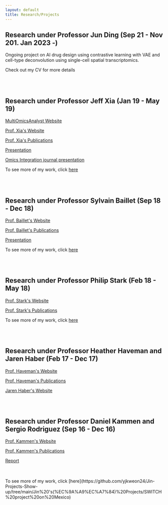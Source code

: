 ```yaml
---
layout: default
title: Research/Projects
---
```


## Research under Professor Jun Ding (Sep 21 - Nov 201. Jan 2023 -)

Ongoing project on AI drug design using contrastive learning with VAE and cell-type deconvolution using single-cell spatial transcriptomics.

Check out my CV for more details

<br>

<br>

## Research under Professor Jeff Xia (Jan 19 - May 19)

[MultiOmicsAnalyst Website](https://www.multiomics.ca/)

[Prof. Xia's Website](http://xialab.ca/)

[Prof. Xia's Publications](https://scholar.google.com/citations?hl=en&user=v7O1ib0AAAAJ&view_op=list_works&sortby=pubdate)

[Presentation](https://github.com/yjkweon24/yjkweon24.github.io/raw/master/researchprojects/Jin2.pptx)

[Omics Integration journal presentation](https://github.com/yjkweon24/yjkweon24.github.io/raw/master/researchprojects/Jin3.pptx)

To see more of my work, click [here](https://github.com/yjkweon24/Jin-Projects-Show-up/tree/main/Jin%20's(%EC%9A%A9%EC%A7%84)%20Projects/Multi-omics%20algorithm%20and%20website%20developing...)


<br>

<br>

## Research under Professor Sylvain Baillet (Sep 18 - Dec 18)

[Prof. Baillet's Website](https://www.mcgill.ca/bic/research/neurospeed-neural-dynamics-brain-systems-baillet)

[Prof. Baillet's Publications](https://scholar.google.ca/citations?hl=en&user=5GTopjMAAAAJ&view_op=list_works&sortby=pubdate)

[Presentation](https://github.com/yjkweon24/yjkweon24.github.io/raw/master/researchprojects/Jin.pptx)

To see more of my work, click [here](https://github.com/yjkweon24/Jin-Projects-Show-up/tree/main/Jin%20's(%EC%9A%A9%EC%A7%84)%20Projects/LET's%20learn%20about%20brain%20-%20first%20neuro%20study!!!)

<br>

<br>

## Research under Professor Philip Stark (Feb 18 - May 18)

[Prof. Stark's Website](https://www.stat.berkeley.edu/~stark/)

[Prof. Stark's Publications](https://scholar.google.com/citations?hl=en&user=5EMVIoEAAAAJ&view_op=list_works&sortby=pubdate)

To see more of my work, click [here](https://github.com/yjkweon24/Jin-Projects-Show-up/tree/main/Jin%20's(%EC%9A%A9%EC%A7%84)%20Projects/Why%20conjoint%20is%20not%20working%3F)

<br>

<br>

## Research under Professor Heather Haveman and Jaren Haber (Feb 17 - Dec 17)

[Prof. Haveman's Website](http://www.heatherhaveman.net/home.html)

[Prof. Haveman's Publications](https://scholar.google.com/citations?hl=en&user=DmZVKkgAAAAJ&view_op=list_works&sortby=pubdate)

[Jaren Haber's Website](https://sociology.berkeley.edu/graduate-student/jaren-r-haber)

<br>

<br>

## Research under Professor Daniel Kammen and Sergio Rodriguez (Sep 16 - Dec 16)

[Prof. Kammen's Website](http://kammen.berkeley.edu/)

[Prof. Kammen's Publications](https://scholar.google.com/citations?hl=en&user=dzoa18QAAAAJ&view_op=list_works&sortby=pubdate)

[Report](https://github.com/yjkweon24/yjkweon24.github.io/raw/master/researchprojects/Jin1.pdf)

<br>

<br>
To see more of my work, click [here](https://github.com/yjkweon24/Jin-Projects-Show-up/tree/main/Jin%20's(%EC%9A%A9%EC%A7%84)%20Projects/SWITCH%20project%20on%20Mexico)
